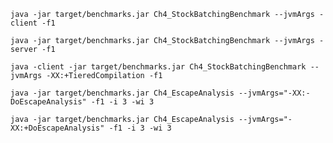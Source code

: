 
`java -jar target/benchmarks.jar Ch4_StockBatchingBenchmark --jvmArgs -client -f1`

`java -jar target/benchmarks.jar Ch4_StockBatchingBenchmark --jvmArgs -server -f1`

`java -client -jar target/benchmarks.jar Ch4_StockBatchingBenchmark --jvmArgs -XX:+TieredCompilation -f1`

`java -jar target/benchmarks.jar Ch4_EscapeAnalysis --jvmArgs="-XX:-DoEscapeAnalysis" -f1 -i 3 -wi 3`

`java -jar target/benchmarks.jar Ch4_EscapeAnalysis --jvmArgs="-XX:+DoEscapeAnalysis" -f1 -i 3 -wi 3`
